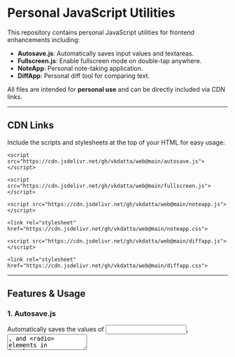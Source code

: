 # Personal JavaScript Utilities

This repository contains personal JavaScript utilities for frontend enhancements including:

- **Autosave.js**: Automatically saves input values and textareas.
- **Fullscreen.js**: Enable fullscreen mode on double-tap anywhere.
- **NoteApp**: Personal note-taking application.
- **DiffApp**: Personal diff tool for comparing text.

All files are intended for **personal use** and can be directly included via CDN links.

---

## CDN Links

Include the scripts and stylesheets at the top of your HTML for easy usage:

```
<script src="https://cdn.jsdelivr.net/gh/vkdatta/web@main/autosave.js"></script>
```

```
<script src="https://cdn.jsdelivr.net/gh/vkdatta/web@main/fullscreen.js"></script>
```

```
<script src="https://cdn.jsdelivr.net/gh/vkdatta/web@main/noteapp.js"></script>
```

```
<link rel="stylesheet" href="https://cdn.jsdelivr.net/gh/vkdatta/web@main/noteapp.css">
```

```
<script src="https://cdn.jsdelivr.net/gh/vkdatta/web@main/diffapp.js"></script>
```

```
<link rel="stylesheet" href="https://cdn.jsdelivr.net/gh/vkdatta/web@main/diffapp.css">
```

---

## Features & Usage

### 1. Autosave.js

Automatically saves the values of <input>, <textarea>, and <radio> elements in localStorage.

Usage Example:

```<input id="customername" placeholder="Enter customer name">```
```<textarea id="notes" placeholder="Write your notes"></textarea>```

- Important: Each element must have a unique id for autosaving.
- Once a user types, the value will automatically be saved and restored on page reload.

---

### 2. Fullscreen.js

Double-tap anywhere on the page to toggle fullscreen mode.

Usage Example:

```<script>Fullscreen functionality is automatically initialized on page load</script>```

- Works on desktops and mobile devices.
- No extra setup required—just include the script.

---

### 3. NoteApp

A personal note-taking frontend app. Includes JS and CSS for layout and behavior.

---

### 4. DiffApp

Compare text differences directly in the browser. Includes JS and CSS.

---

## Notes

- All scripts save data locally in the browser—no server setup required.
- Works best in modern browsers with localStorage support.
- Unique IDs are mandatory for autosave functionality.
